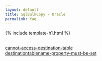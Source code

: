```yaml
---
layout: default
title: SqlBulkCopy - Oracle
permalink: faq
---
```


{% include template-h1.html %}

<br />
<a href="cannot-access-destination-table">cannot-access-destination-table</a>
<br />
<a href="destinationtablename-property-must-be-set">destinationtablename-property-must-be-set</a>
